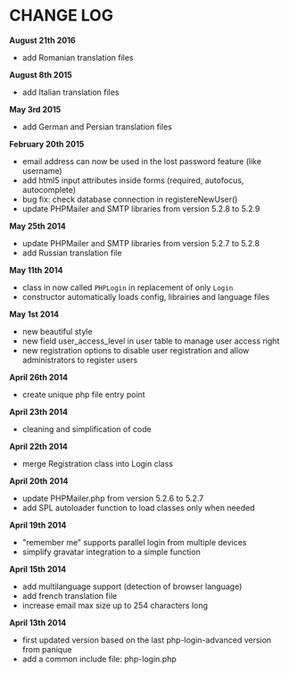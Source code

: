 # CHANGE LOG

**August 21th 2016**
- add Romanian translation files

**August 8th 2015**
- add Italian translation files

**May 3rd 2015**
- add German and Persian translation files

**February 20th 2015**
- email address can now be used in the lost password feature (like username)
- add html5 input attributes inside forms (required, autofocus, autocomplete)
- bug fix: check database connection in registereNewUser()
- update PHPMailer and SMTP libraries from version 5.2.8 to 5.2.9

**May 25th 2014**
- update PHPMailer and SMTP libraries from version 5.2.7 to 5.2.8
- add Russian translation file

**May 11th 2014**
- class in now called `PHPLogin` in replacement of only `Login`
- constructor automatically loads config, librairies and language files

**May 1st 2014**
- new beautiful style
- new field user_access_level in user table to manage user access right
- new registration options to disable user registration and allow administrators to register users

**April 26th 2014**
- create unique php file entry point

**April 23th 2014**
- cleaning and simplification of code

**April 22th 2014**
- merge Registration class into Login class

**April 20th 2014**
- update PHPMailer.php from version 5.2.6 to 5.2.7
- add SPL autoloader function to load classes only when needed

**April 19th 2014**
- "remember me" supports parallel login from multiple devices
- simplify gravatar integration to a simple function

**April 15th 2014**
- add multilanguage support (detection of browser language)
- add french translation file
- increase email max size up to 254 characters long

**April 13th 2014**
- first updated version based on the last php-login-advanced version from panique
- add a common include file: php-login.php

